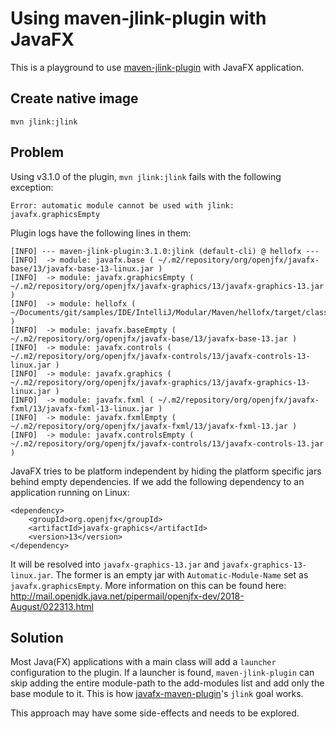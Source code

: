# Using maven-jlink-plugin with JavaFX

This is a playground to use [maven-jlink-plugin](https://github.com/apache/maven-jlink-plugin) with JavaFX application.

## Create native image

```
mvn jlink:jlink
```

## Problem

Using v3.1.0 of the plugin, `mvn jlink:jlink` fails with the following exception:

```
Error: automatic module cannot be used with jlink: javafx.graphicsEmpty
```

Plugin logs have the following lines in them:

```
[INFO] --- maven-jlink-plugin:3.1.0:jlink (default-cli) @ hellofx ---
[INFO]  -> module: javafx.base ( ~/.m2/repository/org/openjfx/javafx-base/13/javafx-base-13-linux.jar )
[INFO]  -> module: javafx.graphicsEmpty ( ~/.m2/repository/org/openjfx/javafx-graphics/13/javafx-graphics-13.jar )
[INFO]  -> module: hellofx ( ~/Documents/git/samples/IDE/IntelliJ/Modular/Maven/hellofx/target/classes )
[INFO]  -> module: javafx.baseEmpty ( ~/.m2/repository/org/openjfx/javafx-base/13/javafx-base-13.jar )
[INFO]  -> module: javafx.controls ( ~/.m2/repository/org/openjfx/javafx-controls/13/javafx-controls-13-linux.jar )
[INFO]  -> module: javafx.graphics ( ~/.m2/repository/org/openjfx/javafx-graphics/13/javafx-graphics-13-linux.jar )
[INFO]  -> module: javafx.fxml ( ~/.m2/repository/org/openjfx/javafx-fxml/13/javafx-fxml-13-linux.jar )
[INFO]  -> module: javafx.fxmlEmpty ( ~/.m2/repository/org/openjfx/javafx-fxml/13/javafx-fxml-13.jar )
[INFO]  -> module: javafx.controlsEmpty ( ~/.m2/repository/org/openjfx/javafx-controls/13/javafx-controls-13.jar )
```

JavaFX tries to be platform independent by hiding the platform specific jars behind empty dependencies. If we add the following dependency to an application running on Linux:

```
<dependency>
    <groupId>org.openjfx</groupId>
    <artifactId>javafx-graphics</artifactId>
    <version>13</version>
</dependency>
```

It will be resolved into `javafx-graphics-13.jar` and `javafx-graphics-13-linux.jar`. The former is an empty jar with `Automatic-Module-Name` set as `javafx.graphicsEmpty`. More information on this can be found here: http://mail.openjdk.java.net/pipermail/openjfx-dev/2018-August/022313.html

## Solution

Most Java(FX) applications with a main class will add a `launcher` configuration to the plugin. If a launcher is found, `maven-jlink-plugin` can skip adding the entire module-path to the add-modules list and add only the base module to it. This is how [javafx-maven-plugin](https://github.com/openjfx/javafx-maven-plugin)'s `jlink` goal works.

This approach may have some side-effects and needs to be explored.